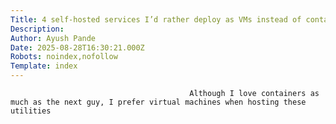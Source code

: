 ```yaml
---
Title: 4 self-hosted services I’d rather deploy as VMs instead of containers
Description: 
Author: Ayush Pande
Date: 2025-08-28T16:30:21.000Z
Robots: noindex,nofollow
Template: index
---
```


                                            Although I love containers as much as the next guy, I prefer virtual machines when hosting these utilities
                                        